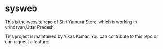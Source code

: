 # sysweb
This is the website repo of Shri Yamuna Store, which is working in vrindavan,Uttar Pradesh.

This project is maintained by Vikas Kumar. You can contribute to this repo or can request a feature.
